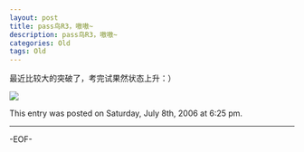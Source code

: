 ```yaml
---
layout: post
title: pass鸟R3，嗷嗷~
description: pass鸟R3，嗷嗷~
categories: Old
tags: Old
---
```

最近比较大的突破了，考完试果然状态上升：）

[![](http://192.168.1.222/blog/wp-content/uploads/photo/MG/lazy-k-thumbs/R3pass.jpg)](http://192.168.1.222/blog/wp-content/uploads/photo/MG/R3pass.jpg)

This entry was posted on Saturday, July 8th, 2006 at 6:25 pm.

---



-EOF-